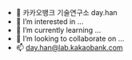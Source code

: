 - 👋 카카오뱅크 기술연구소 day.han
- 👀 I’m interested in ...
- 🌱 I’m currently learning ...
- 💞️ I’m looking to collaborate on ...
- 📫 day.han@lab.kakaobank.com

<!---
day-han/day-han is a ✨ special ✨ repository because its `README.md` (this file) appears on your GitHub profile.
You can click the Preview link to take a look at your changes.
--->
